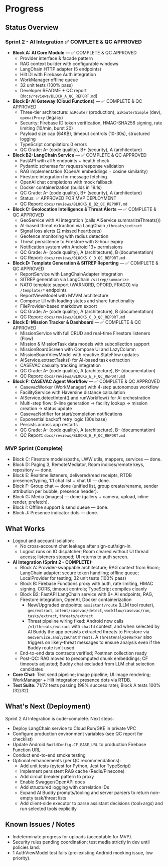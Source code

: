 # Progress

## Status Overview
### Sprint 2 - AI Integration ✅ COMPLETE & QC APPROVED
- **Block A: AI Core Module** — ✅ COMPLETE & QC APPROVED
  - Provider interface & facade pattern
  - RAG context builder with configurable windows
  - LangChain HTTP adapter (5 endpoints)
  - Hilt DI with Firebase Auth integration
  - WorkManager offline queue
  - 32 unit tests (100% pass)
  - Developer README + QC report (`docs/reviews/BLOCK_A_QC_REPORT.md`)
- **Block B: AI Gateway (Cloud Functions)** — ✅ COMPLETE & QC APPROVED
  - Three-tier architecture: `aiRouter` (production), `aiRouterSimple` (dev), `openaiProxy` (legacy)
  - Security: Firebase ID token verification, HMAC-SHA256 signing, rate limiting (10/min, burst 20)
  - Payload size cap (64KB), timeout controls (10-30s), structured logging
  - TypeScript compilation: 0 errors
  - QC Grade: A- (code quality), B+ (security), A (architecture)
- **Block B2: LangChain Service** — ✅ COMPLETE & QC APPROVED
  - FastAPI with all 5 endpoints + health check
  - Pydantic schemas for request/response validation
  - RAG implementation (OpenAI embeddings + cosine similarity)
  - Firestore integration for message fetching
  - OpenAI chat completions with mock fallback
  - Docker containerization (builds in 19.1s)
  - QC Grade: A- (code quality), B+ (security), A (architecture)
  - Status: ✅ APPROVED FOR MVP DEPLOYMENT
  - QC Report: `docs/reviews/BLOCKS_B_B2_QC_REPORT.md`
- **Block C: Geolocation Intelligence & Threat Alerts** — ✅ COMPLETE & QC APPROVED
  - GeoService with AI integration (calls AIService.summarizeThreats())
  - AI-based threat extraction via LangChain `/threats/extract`
  - Signal loss alerts (2 missed heartbeats)
  - Geofence monitoring with radius detection
  - Threat persistence to Firestore with 8-hour expiry
  - Notification system with Android 13+ permissions
  - QC Grade: A- (code quality), A (architecture), B (documentation)
  - QC Report: `docs/reviews/BLOCKS_C_D_QC_REPORT.md`
- **Block D: Template Generation & SITREP Reporting** — ✅ COMPLETE & QC APPROVED
  - ReportService with LangChainAdapter integration
  - SITREP generation via LangChain `/sitrep/summarize`
  - NATO template support (WARNORD, OPORD, FRAGO) via `/template/*` endpoints
  - ReportViewModel with MVVM architecture
  - Compose UI with loading states and share functionality
  - FileProvider-based markdown export
  - QC Grade: A- (code quality), A (architecture), B (documentation)
  - QC Report: `docs/reviews/BLOCKS_C_D_QC_REPORT.md`
- **Block E: Mission Tracker & Dashboard** — ✅ COMPLETE & QC APPROVED
  - MissionService with full CRUD and real-time Firestore listeners (Flow)
  - Mission & MissionTask data models with subcollection support
  - MissionBoardScreen with Compose UI and LazyColumn
  - MissionBoardViewModel with reactive StateFlow updates
  - AIService.extractTasks() for AI-based task extraction
  - CASEVAC casualty tracking integration
  - QC Grade: A- (code quality), A (architecture), B- (documentation)
  - QC Report: `docs/reviews/BLOCKS_E_F_QC_REPORT.md`
- **Block F: CASEVAC Agent Workflow** — ✅ COMPLETE & QC APPROVED
  - CasevacWorker (WorkManager) with 4-step autonomous workflow
  - FacilityService with Haversine distance calculation
  - AIService.detectIntent() and runWorkflow() for AI orchestration
  - Multi-step flow: 9-line generation → facility lookup → mission creation → status update
  - CasevacNotifier for start/completion notifications
  - Exponential backoff retry logic (30s base)
  - Persists across app restarts
  - QC Grade: A- (code quality), A (architecture), B- (documentation)
  - QC Report: `docs/reviews/BLOCKS_E_F_QC_REPORT.md`

### MVP Sprint (Complete)
- Block C: Firestore models/paths, LWW utils, mappers, services — done.
- Block D: Paging 3, RemoteMediator, Room indices/remote keys, repository — done.
- Block E: Realtime listeners, delivered/read receipts, RTDB presence/typing, 1:1 chat list + chat UI — done.
- Block F: Group chat — done (unified list, group create/rename, sender attribution per bubble, presence header).
- Block G: Media (images) — done (gallery + camera, upload, inline render, prefetch).
- Block I: Offline support & send queue — done.
- Block J: Presence indicator dots — done.

## What Works
- Logout and account isolation:
  - No cross-account chat leakage after sign-out/sign-in.
  - Logout runs on IO dispatcher; Room cleared without UI thread access; listeners stopped; UI returns to auth screen.
- **AI Integration (Sprint 2 - COMPLETE):** 
  - Block A: Provider-swappable architecture; RAG context from Room; LangChain adapter; secure token handling; offline queue; LocalProvider for testing; 32 unit tests (100% pass)
  - Block B: Firebase Functions proxy with auth, rate limiting, HMAC signing, CORS, timeout controls; TypeScript compiles cleanly
  - Block B2: FastAPI LangChain service with 6+ AI endpoints, RAG, Firestore integration, OpenAI, Docker containerization
    - New/Upgraded endpoints: `assistant/route` (LLM tool router), `geo/extract`, `intent/casevac/detect`, `workflow/casevac/run`, `tasks/extract`, `threats/extract`
    - Threat pipeline wiring fixed: Android now calls `/v1/threats/extract` with `chatId` context, and when selected by AI Buddy the app persists extracted threats to Firestore via `GeoService.analyzeChatThreats`. A `ThreatAnalyzeWorker` also triggers on likely-threat messages to ensure analysis even if the Buddy route isn't used.
  - End-to-end data contracts verified; Postman collection ready
  - Post-QC: RAG moved to precomputed chunk embeddings; CF timeouts adjusted; Buddy chat excluded from LLM chat selection candidates
- **Core Chat:** Text send pipeline; image pipeline; UI image rendering; WorkManager + Hilt integration; presence dots via RTDB.
- **Test Suite:** 71/72 tests passing (98% success rate); Block A tests 100% (32/32).

## What's Next (Deployment)
Sprint 2 AI Integration is code-complete. Next steps:
- Deploy LangChain service to Cloud Run/GKE in private VPC
- Configure production environment variables (see QC report for checklist)
- Update Android `BuildConfig.CF_BASE_URL` to production Firebase Function URL
- Conduct end-to-end smoke testing
- Optional enhancements (per QC recommendations):
  - Add unit tests (pytest for Python, Jest for TypeScript)
  - Implement persistent RAG cache (Redis/Pinecone)
  - Add circuit breaker pattern to proxy
  - Enable Swagger/OpenAPI docs
  - Add structured logging with correlation IDs
  - Expand AI Buddy prompts/tooling and server parsers to return non-empty task/threat lists
  - Add client-side executor to parse assistant decisions (tool+args) and run selected tools explicitly

## Known Issues / Notes
- Indeterminate progress for uploads (acceptable for MVP).
- Security rules pending coordination; test media strictly in dev until policies land.
- 1 AuthViewModel test fails (pre-existing Android mocking issue, low priority).


